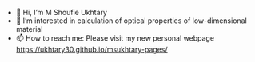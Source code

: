 - 👋 Hi, I’m M Shoufie Ukhtary
- 👀 I’m interested in calculation of optical properties of low-dimensional material
- 📫 How to reach me: Please visit my new personal webpage https://ukhtary30.github.io/msukhtary-pages/

<!---
ukhtary30/ukhtary30 is a ✨ special ✨ repository because its `README.md` (this file) appears on your GitHub profile.
You can click the Preview link to take a look at your changes.
--->

